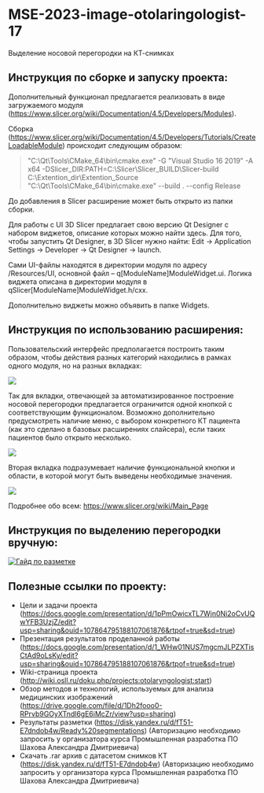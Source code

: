 # MSE-2023-image-otolaringologist-17
Выделение носовой перегородки на КТ-снимках

## Инструкция по сборке и запуску проекта:
  Дополнительный функционал предлагается реализовать в виде загружаемого модуля (https://www.slicer.org/wiki/Documentation/4.5/Developers/Modules). 
  
  Сборка (https://www.slicer.org/wiki/Documentation/4.5/Developers/Tutorials/CreateLoadableModule) происходит следующим образом:
  > "C:\Qt\Tools\CMake_64\bin\cmake.exe" -G "Visual Studio 16 2019" -A x64 -DSlicer_DIR:PATH=C:\Slicer\Slicer_BUILD\Slicer-build C:\Extention_dir\Extention_Source
  > "С:\Qt\Tools\CMake_64\bin\cmake.exe" --build . --config Release
  
  До добавления в Slicer расширение может быть открыто из папки сборки.
  
  Для работы с UI 3D Slicer предлагает свою версию Qt Designer с набором виджетов, описание которых можно найти здесь. Для того, чтобы запустить Qt Designer, в 3D Slicer нужно найти: Edit -> Application Settings -> Developer -> Qt Designer -> launch. 
  
  Сами UI-файлы находятся в директории модуля по адресу /Resources/UI, основной файл – q[ModuleName]ModuleWidget.ui. Логика виджета описана в директории модуля в qSlicer[ModuleName]ModuleWidget.h/cxx.
  
  Дополнительно виджеты можно объявить в папке Widgets.
  
## Инструкция по использованию расширения:
  Пользовательский интерфейс предполагается построить таким образом, чтобы действия разных категорий находились в рамках одного модуля, но на разных вкладках:
  
  ![](https://media.discordapp.net/attachments/1096592198872600698/1116455530706239700/image.png?width=817&height=237)
  
  Так для вкладки, отвечающей за автоматизированное построение носовой перегородки предлагается ограничится одной кнопкой с соответствующим функционалом. Возможно дополнительно предусмотреть наличие меню, с выбором конкретного КТ пациента (как это сделано в базовых расширениях слайсера), если таких пациентов было открыто несколько.
  
   ![](https://media.discordapp.net/attachments/1096592198872600698/1116455993769996338/image.png?width=819&height=168)
   
   Вторая вкладка подразумевает наличие функциональной кнопки и области, в которой могут быть выведены необходимые значения.
   
   ![](https://media.discordapp.net/attachments/1096592198872600698/1116456143733149716/image.png?width=831&height=327)
   
   Подробнее обо всем:  https://www.slicer.org/wiki/Main_Page
   
## Инструкция по выделению перегородки вручную:
  [![Гайд по разметке](https://i.imgur.com/BeHjgIv.png)](https://vimeo.com/834458416?share=copy)
  
## Полезные ссылки по проекту:
  - Цели и задачи проекта (https://docs.google.com/presentation/d/1pPmOwicxTL7Wjn0Ni2oCvUQwYFB3UzjZ/edit?usp=sharing&ouid=107864795188107061876&rtpof=true&sd=true)
  - Презентация результатов проделанной работы (https://docs.google.com/presentation/d/1_WHw01NUS7mgcmJLPZXTisCtAd9oLsKy/edit?usp=sharing&ouid=107864795188107061876&rtpof=true&sd=true)
  - Wiki-страница проекта (http://wiki.osll.ru/doku.php/projects:otolaryngologist:start)
  - Обзор методов и технологий, используемых для анализа медицинских изображений (https://drive.google.com/file/d/1Dh2fooo0-RPrvb9GOyXTndl6gE6iMcZr/view?usp=sharing)
  - Результаты  разметки (https://disk.yandex.ru/d/fT51-E7dndob4w/Ready%20segmentations) (Авторизацию необходимо запросить у организатора курса Промышленная разработка ПО Шахова Александра Дмитриевича)
  - Скачать .rar архив с датасетом снимков КТ (https://disk.yandex.ru/d/fT51-E7dndob4w) (Авторизацию необходимо запросить у организатора курса Промышленная разработка ПО Шахова Александра Дмитриевича)
